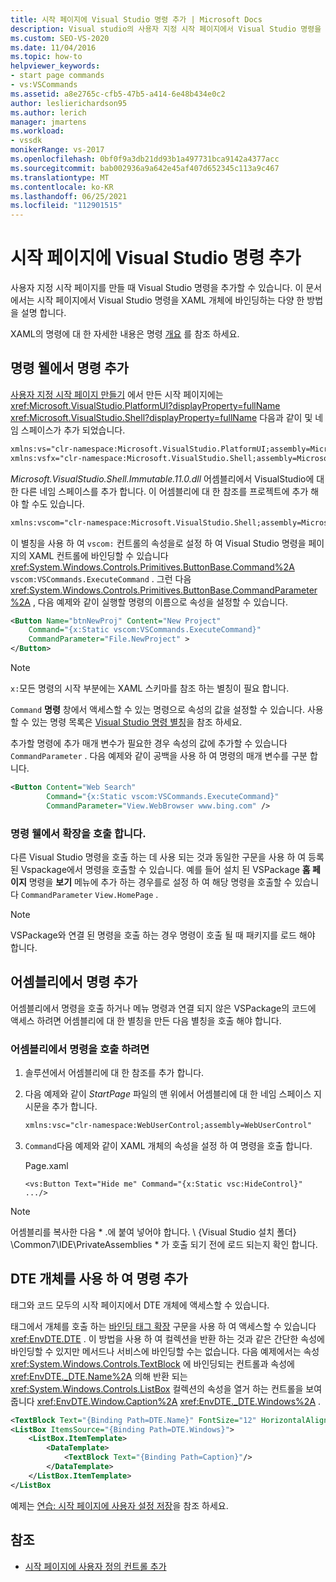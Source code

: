 ```yaml
---
title: 시작 페이지에 Visual Studio 명령 추가 | Microsoft Docs
description: Visual studio의 사용자 지정 시작 페이지에서 Visual Studio 명령을 XAML 개체에 바인딩하는 다양 한 방법에 대해 알아봅니다.
ms.custom: SEO-VS-2020
ms.date: 11/04/2016
ms.topic: how-to
helpviewer_keywords:
- start page commands
- vs:VSCommands
ms.assetid: a8e2765c-cfb5-47b5-a414-6e48b434e0c2
author: leslierichardson95
ms.author: lerich
manager: jmartens
ms.workload:
- vssdk
monikerRange: vs-2017
ms.openlocfilehash: 0bf0f9a3db21dd93b1a497731bca9142a4377acc
ms.sourcegitcommit: bab002936a9a642e45af407d652345c113a9c467
ms.translationtype: MT
ms.contentlocale: ko-KR
ms.lasthandoff: 06/25/2021
ms.locfileid: "112901515"
---
```

# <a name="add-visual-studio-commands-to-a-start-page"></a>시작 페이지에 Visual Studio 명령 추가

사용자 지정 시작 페이지를 만들 때 Visual Studio 명령을 추가할 수 있습니다. 이 문서에서는 시작 페이지에서 Visual Studio 명령을 XAML 개체에 바인딩하는 다양 한 방법을 설명 합니다.

XAML의 명령에 대 한 자세한 내용은 명령 [개요](/dotnet/framework/wpf/advanced/commanding-overview) 를 참조 하세요.

## <a name="add-commands-from-the-command-well"></a>명령 웰에서 명령 추가

[사용자 지정 시작 페이지 만들기](../extensibility/creating-a-custom-start-page.md) 에서 만든 시작 페이지에는 <xref:Microsoft.VisualStudio.PlatformUI?displayProperty=fullName> <xref:Microsoft.VisualStudio.Shell?displayProperty=fullName> 다음과 같이 및 네임 스페이스가 추가 되었습니다.

```xml
xmlns:vs="clr-namespace:Microsoft.VisualStudio.PlatformUI;assembly=Microsoft.VisualStudio.Shell.14.0"
xmlns:vsfx="clr-namespace:Microsoft.VisualStudio.Shell;assembly=Microsoft.VisualStudio.Shell.14.0"
```

*Microsoft.VisualStudio.Shell.Immutable.11.0.dll* 어셈블리에서 VisualStudio에 대 한 다른 네임 스페이스를 추가 합니다. 이 어셈블리에 대 한 참조를 프로젝트에 추가 해야 할 수도 있습니다.

```xml
xmlns:vscom="clr-namespace:Microsoft.VisualStudio.Shell;assembly=Microsoft.VisualStudio.Shell.Immutable.11.0"
```

이 별칭을 사용 하 여 `vscom:` 컨트롤의 속성을로 설정 하 여 Visual Studio 명령을 페이지의 XAML 컨트롤에 바인딩할 수 있습니다 <xref:System.Windows.Controls.Primitives.ButtonBase.Command%2A> `vscom:VSCommands.ExecuteCommand` . 그런 다음 <xref:System.Windows.Controls.Primitives.ButtonBase.CommandParameter%2A> , 다음 예제와 같이 실행할 명령의 이름으로 속성을 설정할 수 있습니다.

```xml
<Button Name="btnNewProj" Content="New Project"
    Command="{x:Static vscom:VSCommands.ExecuteCommand}"
    CommandParameter="File.NewProject" >
</Button>
```

> [!NOTE]
> `x:`모든 명령의 시작 부분에는 XAML 스키마를 참조 하는 별칭이 필요 합니다.

 `Command` **명령** 창에서 액세스할 수 있는 명령으로 속성의 값을 설정할 수 있습니다. 사용할 수 있는 명령 목록은 [Visual Studio 명령 별칭](../ide/reference/visual-studio-command-aliases.md)을 참조 하세요.

 추가할 명령에 추가 매개 변수가 필요한 경우 속성의 값에 추가할 수 있습니다 `CommandParameter` . 다음 예제와 같이 공백을 사용 하 여 명령의 매개 변수를 구분 합니다.

```xml
<Button Content="Web Search"
        Command="{x:Static vscom:VSCommands.ExecuteCommand}"
        CommandParameter="View.WebBrowser www.bing.com" />
```

### <a name="call-extensions-from-the-command-well"></a>명령 웰에서 확장을 호출 합니다.
 다른 Visual Studio 명령을 호출 하는 데 사용 되는 것과 동일한 구문을 사용 하 여 등록 된 Vspackage에서 명령을 호출할 수 있습니다. 예를 들어 설치 된 VSPackage **홈 페이지** 명령을 **보기** 메뉴에 추가 하는 경우를로 설정 하 여 해당 명령을 호출할 수 있습니다 `CommandParameter` `View.HomePage` .

> [!NOTE]
> VSPackage와 연결 된 명령을 호출 하는 경우 명령이 호출 될 때 패키지를 로드 해야 합니다.

## <a name="add-commands-from-assemblies"></a>어셈블리에서 명령 추가
 어셈블리에서 명령을 호출 하거나 메뉴 명령과 연결 되지 않은 VSPackage의 코드에 액세스 하려면 어셈블리에 대 한 별칭을 만든 다음 별칭을 호출 해야 합니다.

### <a name="to-call-a-command-from-an-assembly"></a>어셈블리에서 명령을 호출 하려면

1. 솔루션에서 어셈블리에 대 한 참조를 추가 합니다.

2. 다음 예제와 같이 *StartPage* 파일의 맨 위에서 어셈블리에 대 한 네임 스페이스 지시문을 추가 합니다.

    ```xml
    xmlns:vsc="clr-namespace:WebUserControl;assembly=WebUserControl"
    ```

3. `Command`다음 예제와 같이 XAML 개체의 속성을 설정 하 여 명령을 호출 합니다.

     Page.xaml

    ```
    <vs:Button Text="Hide me" Command="{x:Static vsc:HideControl}" .../>
    ```

> [!NOTE]
> 어셈블리를 복사한 다음 * .에 붙여 넣어야 합니다. \\ {Visual Studio 설치 폴더} \Common7\IDE\PrivateAssemblies \* 가 호출 되기 전에 로드 되는지 확인 합니다.

## <a name="add-commands-with-the-dte-object"></a>DTE 개체를 사용 하 여 명령 추가
 태그와 코드 모두의 시작 페이지에서 DTE 개체에 액세스할 수 있습니다.

 태그에서 개체를 호출 하는 [바인딩 태그 확장](/dotnet/framework/wpf/advanced/binding-markup-extension) 구문을 사용 하 여 액세스할 수 있습니다 <xref:EnvDTE.DTE> . 이 방법을 사용 하 여 컬렉션을 반환 하는 것과 같은 간단한 속성에 바인딩할 수 있지만 메서드나 서비스에 바인딩할 수는 없습니다. 다음 예제에서는 속성 <xref:System.Windows.Controls.TextBlock> 에 바인딩되는 컨트롤과 속성에 <xref:EnvDTE._DTE.Name%2A> 의해 반환 되는 <xref:System.Windows.Controls.ListBox> 컬렉션의 속성을 열거 하는 컨트롤을 보여 줍니다 <xref:EnvDTE.Window.Caption%2A> <xref:EnvDTE._DTE.Windows%2A> .

```xml
<TextBlock Text="{Binding Path=DTE.Name}" FontSize="12" HorizontalAlignment="Center"/>
<ListBox ItemsSource="{Binding Path=DTE.Windows}">
    <ListBox.ItemTemplate>
        <DataTemplate>
            <TextBlock Text="{Binding Path=Caption}"/>
        </DataTemplate>
    </ListBox.ItemTemplate>
</ListBox
```

 예제는 [연습: 시작 페이지에 사용자 설정 저장](../extensibility/walkthrough-saving-user-settings-on-a-start-page.md)을 참조 하세요.

## <a name="see-also"></a>참조

- [시작 페이지에 사용자 정의 컨트롤 추가](../extensibility/adding-user-control-to-the-start-page.md)
